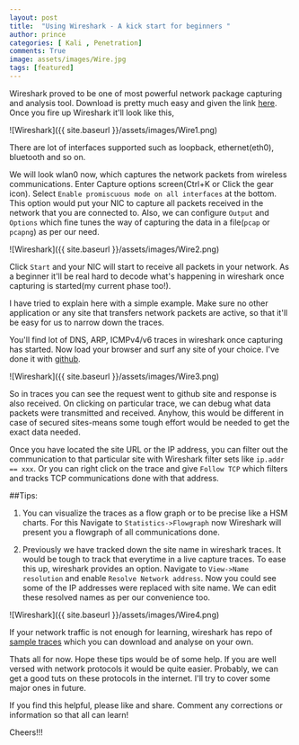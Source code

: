 ```yaml
---
layout: post
title:  "Using Wireshark - A kick start for beginners "
author: prince
categories: [ Kali , Penetration]
comments: True
image: assets/images/Wire.jpg
tags: [featured]
---
```


Wireshark proved to be one of most powerful network package capturing and analysis tool. Download is pretty much easy and given the link [here](https://www.wireshark.org/download.html). Once you fire up Wireshark it'll look like this,

![Wireshark]({{ site.baseurl }}/assets/images/Wire1.png)

There are lot of interfaces supported such as loopback, ethernet(eth0), bluetooth and so on.

We will look wlan0 now, which captures the network packets from wireless communications.
Enter Capture options screen(Ctrl+K or Click the gear icon). Select `Enable promiscuous mode on all interfaces` at the bottom.
This option would put your NIC to capture all packets received in the network that you are connected to.
Also, we can configure `Output` and `Options` which fine tunes the way of capturing the data in a file(`pcap` or `pcapng`) as per our need.

![Wireshark]({{ site.baseurl }}/assets/images/Wire2.png)

Click `Start` and your NIC will start to receive all packets in your network. As a beginner it'll be real hard to decode what's happening in wireshark once capturing is started(my current phase too!).

I have tried to explain here with a simple example. Make sure no other application or any site that transfers network packets are active, so that it'll be easy for us to narrow down the traces.

You'll find lot of DNS, ARP, ICMPv4/v6 traces in wireshark once capturing has started. Now load your browser and surf any site of your choice. I've done it with [github](https://github.com/).

![Wireshark]({{ site.baseurl }}/assets/images/Wire3.png)

So in traces you can see the request went to github site and response is also received. On clicking on particular trace, we can debug what data packets were transmitted and received. Anyhow, this would be different in case of secured sites-means some tough effort would be needed to get the exact data needed.

Once you have located the site URL or the IP address, you can filter out the communication to that particular site with Wireshark filter sets like `ip.addr == xxx`. Or you can right click on the trace and give `Follow TCP` which filters and tracks TCP communications done with that address.

##Tips:
1. You can visualize the traces as a flow graph or to be precise like a HSM charts. For this Navigate to
`Statistics->Flowgraph`
now Wireshark will present you a flowgraph of all communications done.

2. Previously we have tracked down the site name in wireshark traces. It would be tough to track that everytime in a live capture traces. To ease this up, wireshark provides an option. Navigate to `View->Name resolution` and enable `Resolve Network address`. Now you could see some of the IP addresses were replaced with site name. We can edit these resolved names as per our convenience too.

![Wireshark]({{ site.baseurl }}/assets/images/Wire4.png)

If your network traffic is not enough for learning, wireshark has repo of [sample traces](https://wiki.wireshark.org/SampleCaptures) which you can download and analyse on your own.

Thats all for now. Hope these tips would be of some help. If you are well versed with network protocols it would be quite easier. Probably, we can get a good tuts on these protocols in the internet. I'll try to cover some major ones in future.

If you find this helpful, please like and share. Comment any corrections or information so that all can learn!

Cheers!!!
